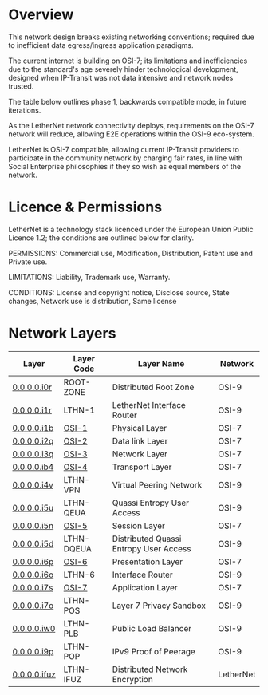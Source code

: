 # Overview

This network design breaks existing networking conventions; required due to inefficient data egress/ingress application paradigms. 

The current internet is building on OSI-7; its limitations and inefficiencies due to the standard's age severely hinder technological development, designed when IP-Transit was not data intensive and network nodes trusted.

The table below outlines phase 1, backwards compatible mode, in future iterations.

As the LetherNet network connectivity deploys, requirements on the OSI-7 network will reduce, allowing E2E operations within the OSI-9 eco-system.

LetherNet is OSI-7 compatible, allowing current IP-Transit providers to participate in the community network by charging fair rates, in line with Social Enterprise philosophies if they so wish as equal members of the network.

# Licence & Permissions

LetherNet is a technology stack licenced under the European Union Public Licence 1.2; the conditions are outlined below for clarity. 

PERMISSIONS: Commercial use, Modification, Distribution, Patent use and Private use.

LIMITATIONS: Liability, Trademark use, Warranty.

CONDITIONS: License and copyright notice, Disclose source, State changes, Network use is distribution, Same license

# Network Layers


| Layer                                                | Layer Code                                                                   | Layer Name                             | Network   |
|------------------------------------------------------|------------------------------------------------------------------------------|----------------------------------------|-----------| 
| [0.0.0.0.i0r](https://www.namebase.io/domains/i0r)   | ROOT-ZONE                                                                    | Distributed Root Zone                  | OSI-9     |
| [0.0.0.0.i1r](https://www.namebase.io/domains/i1r)   | LTHN-1                                                                       | LetherNet Interface Router             | OSI-9     |
| [0.0.0.0.i1b](https://www.namebase.io/domains/i1b)   | [OSI-1](https://en.wikipedia.org/wiki/OSI_model#Layer_1:_Physical_layer)     | Physical Layer                         | OSI-7     |
| [0.0.0.0.i2q](https://www.namebase.io/domains/i2q)   | [OSI-2](https://en.wikipedia.org/wiki/OSI_model#Layer_2:_Data_link_layer)    | Data link Layer                        | OSI-7     |
| [0.0.0.0.i3q](https://www.namebase.io/domains/i3q)   | [OSI-3](https://en.wikipedia.org/wiki/OSI_model#Layer_3:_Network_layer)      | Network Layer                          | OSI-7     |
| [0.0.0.0.ib4](https://www.namebase.io/domains/ib4)   | [OSI-4](https://en.wikipedia.org/wiki/OSI_model#Layer_4:_Transport_layer)    | Transport Layer                        | OSI-7     |
| [0.0.0.0.i4v](https://www.namebase.io/domains/i4v)   | LTHN-VPN                                                                     | Virtual Peering Network                | OSI-9     |
| [0.0.0.0.i5u](https://www.namebase.io/domains/i5u)   | LTHN-QEUA                                                                    | Quassi Entropy User Access             | OSI-9     |
| [0.0.0.0.i5n](https://www.namebase.io/domains/i5n)   | [OSI-5](https://en.wikipedia.org/wiki/OSI_model#Layer_5:_Session_layer)      | Session Layer                          | OSI-7     |
| [0.0.0.0.i5d](https://www.namebase.io/domains/i5d)   | LTHN-DQEUA                                                                   | Distributed Quassi Entropy User Access | OSI-9     |
| [0.0.0.0.i6p](https://www.namebase.io/domains/i6p)   | [OSI-6](https://en.wikipedia.org/wiki/OSI_model#Layer_6:_Presentation_layer) | Presentation Layer                     | OSI-7     |
| [0.0.0.0.i6o](https://www.namebase.io/domains/i6o)   | LTHN-6                                                                       | Interface Router                       | OSI-9     |
| [0.0.0.0.i7s](https://www.namebase.io/domains/i7s)   | [OSI-7](https://en.wikipedia.org/wiki/OSI_model#Layer_7:_Application_layer)  | Application Layer                      | OSI-7     |
| [0.0.0.0.i7o](https://www.namebase.io/domains/i7o)   | LTHN-POS                                                                     | Layer 7 Privacy Sandbox                | OSI-9     |
| [0.0.0.0.iw0](https://www.namebase.io/domains/iw0)   | LTHN-PLB                                                                     | Public Load Balancer                   | OSI-9     |
| [0.0.0.0.i9p](https://www.namebase.io/domains/i9p)   | LTHN-POP                                                                     | IPv9 Proof of Peerage                  | OSI-9     |
| [0.0.0.0.ifuz](https://www.namebase.io/domains/ifuz) | LTHN-IFUZ                                                                    | Distributed Network Encryption         | LetherNet |

  
